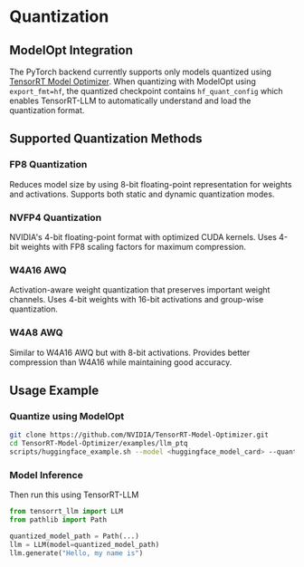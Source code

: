 # Quantization

## ModelOpt Integration

The PyTorch backend currently supports only models quantized using [TensorRT Model Optimizer](https://github.com/NVIDIA/TensorRT-Model-Optimizer). When quantizing with ModelOpt using `export_fmt=hf`, the quantized checkpoint contains `hf_quant_config` which enables TensorRT-LLM to automatically understand and load the quantization format.

## Supported Quantization Methods

### FP8 Quantization
Reduces model size by using 8-bit floating-point representation for weights and activations. Supports both static and dynamic quantization modes.

### NVFP4 Quantization
NVIDIA's 4-bit floating-point format with optimized CUDA kernels. Uses 4-bit weights with FP8 scaling factors for maximum compression.

### W4A16 AWQ
Activation-aware weight quantization that preserves important weight channels. Uses 4-bit weights with 16-bit activations and group-wise quantization.

### W4A8 AWQ
Similar to W4A16 AWQ but with 8-bit activations. Provides better compression than W4A16 while maintaining good accuracy.


## Usage Example

### Quantize using ModelOpt


```bash
git clone https://github.com/NVIDIA/TensorRT-Model-Optimizer.git
cd TensorRT-Model-Optimizer/examples/llm_ptq
scripts/huggingface_example.sh --model <huggingface_model_card> --quant <fp8/int4_awq/nvfp4/w4a8_awq> --export_fmt hf
```

### Model Inference
Then run this using TensorRT-LLM
```python
from tensorrt_llm import LLM
from pathlib import Path

quantized_model_path = Path(...)
llm = LLM(model=quantized_model_path)
llm.generate("Hello, my name is")
```
